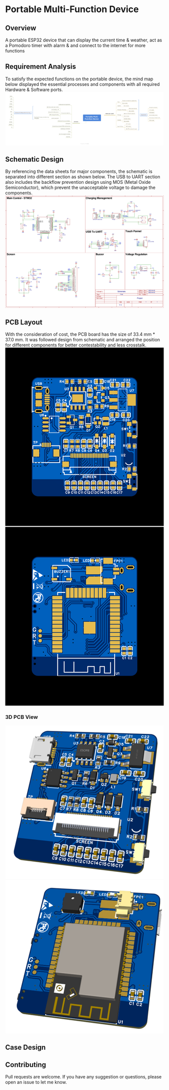 # Portable Multi-Function Device
## Overview 
A portable ESP32 device that can display the current time &amp; weather, act as a Pomodoro timer with alarm &amp; and connect to the internet for more functions

## Requirement Analysis
To satisfy the expected functions on the portable device, the mind map below displayed the essential processes and components with all required Hardware & Software ports. 
![Requirement Analysis](./Pictures/Requirement%20Analysis.png)

## Schematic Design
By referencing the data sheets for major components, the schematic is separated into different section as shown below. The USB to UART section also includes the backflow prevention design using MOS (Metal Oxide Semiconductor), which prevent the unacceptable voltage to damage the components.
![Schematic Design](./Pictures/Schematics.png)

## PCB Layout 
With the consideration of cost, the PCB board has the size of 33.4 mm * 37.0 mm. It was followed design from schematic and arranged the position for different components for better contestability and less crosstalk.
![PCB Front](./Pictures/2D%20PCB%20Front.png) 
![PCB Back](./Pictures/2D%20PCB%20Back.png)
### 3D PCB View
![3D Front](./Pictures/3D%20PCB%20Front.png)
![3D Front](./Pictures/3D%20PCB%20Bottom.png)

## Case Design

## Contributing 
Pull requests are welcome. If you have any suggestion or questions, please open an issue to let me know. 
